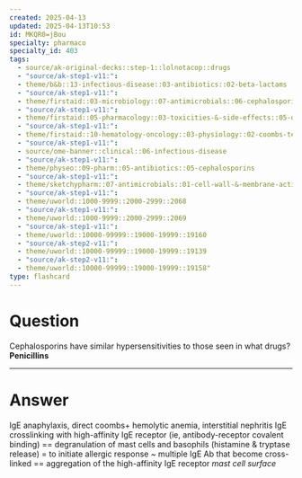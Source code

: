 ```yaml
---
created: 2025-04-13
updated: 2025-04-13T10:53
id: MKQR0=jBou
specialty: pharmaco
specialty_id: 403
tags:
  - source/ak-original-decks::step-1::lolnotacop::drugs
  - "source/ak-step1-v11:": 
  - theme/b&b::13-infectious-disease::03-antibiotics::02-beta-lactams
  - "source/ak-step1-v11:": 
  - theme/firstaid::03-microbiology::07-antimicrobials::06-cephalosporins
  - "source/ak-step1-v11:": 
  - theme/firstaid::05-pharmacology::03-toxicities-&-side-effects::05-drug-reactions---hematologic
  - "source/ak-step1-v11:": 
  - theme/firstaid::10-hematology-oncology::03-physiology::02-coombs-test::pathologies
  - "source/ak-step1-v11:": 
  - source/ome-banner::clinical::06-infectious-disease
  - "source/ak-step1-v11:": 
  - theme/physeo::09-pharm::05-antibiotics::05-cephalosporins
  - "source/ak-step1-v11:": 
  - theme/sketchypharm::07-antimicrobials::01-cell-wall-&-membrane-active-antibiotics::04-cephalosporins
  - "source/ak-step1-v11:": 
  - theme/uworld::1000-9999::2000-2999::2068
  - "source/ak-step1-v11:": 
  - theme/uworld::1000-9999::2000-2999::2069
  - "source/ak-step1-v11:": 
  - theme/uworld::10000-99999::19000-19999::19160
  - "source/ak-step2-v11:": 
  - theme/uworld::10000-99999::19000-19999::19139
  - "source/ak-step2-v11:": 
  - theme/uworld::10000-99999::19000-19999::19158"
type: flashcard
---
```


# Question
Cephalosporins have similar hypersensitivities to those seen in what drugs?   **Penicillins**

---

# Answer
IgE anaphylaxis, direct coombs+ hemolytic anemia, interstitial nephritis  IgE crosslinking with high-affinity IgE receptor (ie, antibody-receptor covalent binding) == degranulation of mast cells and basophils (histamine & tryptase release) = to initiate allergic response ~ multiple IgE Ab that become cross-linked == aggregation of the high-affinity IgE receptor *mast cell surface*
